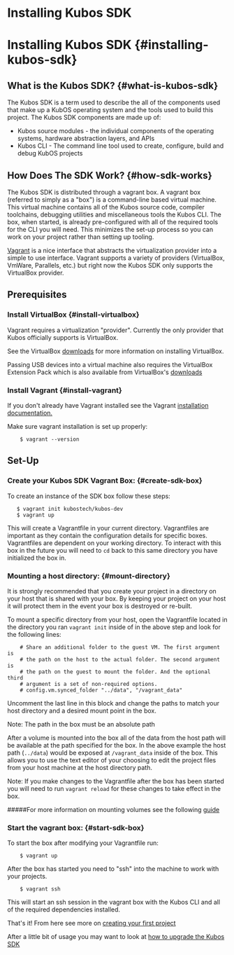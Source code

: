 # Installing Kubos SDK
# Installing Kubos SDK {#installing-kubos-sdk}

## What is the Kubos SDK? {#what-is-kubos-sdk}

The Kubos SDK is a term used to describe the all of the components used that make up a KubOS operating system and the tools used to build this project.
The Kubos SDK components are made up of:

 * Kubos source modules - the individual components of the operating systems, hardware abstraction layers, and APIs
 * Kubos CLI - The command line tool used to create, configure, build and debug KubOS projects


## How Does The SDK Work? {#how-sdk-works}

The Kubos SDK is distributed through a vagrant box. A vagrant box (referred to simply as a "box") is a command-line based virtual machine. This virtual machine contains all of the Kubos source code, compiler toolchains,
debugging utilities and miscellaneous tools the Kubos CLI. The box, when started, is already pre-configured with all of the required tools for the CLI you will need. This minimizes the set-up process
so you can work on your project rather than setting up tooling.

[Vagrant](https://www.vagrantup.com/docs/) is a nice interface that abstracts the virtualization provider into a simple to use interface. Vagrant supports a variety of providers (VirtualBox, VmWare, Parallels, etc.) but
right now the Kubos SDK only supports the VirtualBox provider.


## Prerequisites

### Install VirtualBox {#install-virtualbox}

Vagrant requires a virtualization "provider". Currently the only provider that Kubos officially supports is VirtualBox.

See the VirtualBox [downloads](https://www.virtualbox.org/wiki/Downloads) for more information on installing VirtualBox.

Passing USB devices into a virtual machine also requires the VirtualBox Extension Pack which is also available from VirtualBox's [downloads](https://www.virtualbox.org/wiki/Downloads)

### Install Vagrant {#install-vagrant}

If you don't already have Vagrant installed see the Vagrant [installation documentation.](https://www.vagrantup.com/docs/installation)

Make sure vagrant installation is set up properly:

        $ vagrant --version

## Set-Up

### Create your Kubos SDK Vagrant Box: {#create-sdk-box}

To create an instance of the SDK box follow these steps:

       $ vagrant init kubostech/kubos-dev
       $ vagrant up

This will create a Vagrantfile in your current directory. Vagrantfiles are important as they contain the configuration details for specific boxes.
Vagrantfiles are dependent on your working directory. To interact with this box in the future you will need to `cd` back to this same directory you have initialized the box in.


### Mounting a host directory: {#mount-directory}

It is strongly recommended that you create your project in a directory on your host that is shared with your box. By keeping your project on your host it will protect them in the event your box is destroyed or re-built.

To mount a specific directory from your host, open the Vagrantfile located in the directory you ran `vagrant init` inside of in the above step and look for the following lines:

        # Share an additional folder to the guest VM. The first argument is
        # the path on the host to the actual folder. The second argument is
        # the path on the guest to mount the folder. And the optional third
        # argument is a set of non-required options.
        # config.vm.synced_folder "../data", "/vagrant_data"

Uncomment the last line in this block and change the paths to match your host directory and a desired mount point in the box. 

Note: The path in the box must be an absolute path

After a volume is mounted into the box all of the data from the host path will be available at the path specified for the box. In the above example the host path (`../data`) would be exposed at `/vagrant_data` inside of the box.
This allows you to use the text editor of your choosing to edit the project files from your host machine at the host directory path.

Note: If you make changes to the Vagrantfile after the box has been started you will need to run `vagrant reload` for these changes to take effect in the box.

#####For more information on mounting volumes see the following [guide](https://www.vagrantup.com/docs/synced-folders/basic_usage.html)

### Start the vagrant box: {#start-sdk-box}

To start the box after modifying your Vagrantfile run:

        $ vagrant up

After the box has started you need to "ssh" into the machine to work with your projects.

        $ vagrant ssh

This will start an ssh session in the vagrant box with the Kubos CLI and all of the required dependencies installed.

That's it! From here see more on [creating your first project](docs/first-project.md)

After a little bit of usage you may want to look at [how to upgrade the Kubos SDK](docs/sdk-upgrading.md)
